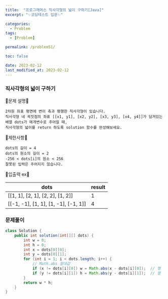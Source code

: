 ```yaml
---
title:  "프로그래머스 직사각형의 넓이 구하기[Java]"
excerpt: "✨코딩테스트 입문✨"

categories:
  - Problem
tags:
  - [Problem]

permalink: /problem51/

toc: false

date: 2023-02-12
last_modified_at: 2023-02-12
---
```

### 직사각형의 넓이 구하기

💫문제 설명💫

```
2차원 좌표 평면에 변이 축과 평행한 직사각형이 있습니다. 
직사각형 네 꼭짓점의 좌표 [[x1, y1], [x2, y2], [x3, y3], [x4, y4]]가 담겨있는 배열 dots가 매개변수로 주어질 때, 
직사각형의 넓이를 return 하도록 solution 함수를 완성해보세요.
```

💫제한사항💫

```
dots의 길이 = 4
dots의 원소의 길이 = 2
-256 < dots[i]의 원소 < 256
잘못된 입력은 주어지지 않습니다.
```

💫입출력 ex💫

|dots|result|
|------|---|
|[[1, 1], [2, 1], [2, 2], [1, 2]]|1|
|[[-1, -1], [1, 1], [1, -1], [-1, 1]]|4|

### 문제풀이

```java
class Solution {
    public int solution(int[][] dots) {
        int w = 0;
        int h = 0;
        int x = dots[0][0];
        int y = dots[0][1];
        for (int i = 1; i < dots.length; i++) {
            // Math.abs 절대값
            if (x != dots[i][0]) w = Math.abs(x - dots[i][0]);  // 행
            if (y != dots[i][1]) h = Math.abs(y - dots[i][1]);  // 열
        }
        return w * h;
    }
}
```
